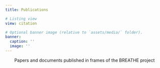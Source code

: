 ```yaml
---
title: Publications

# Listing view
view: citation

# Optional banner image (relative to `assets/media/` folder).
banner:
  caption: ''
  image: ''
---
```


<div style="text-align: center">
Papers and documents published in frames of the BREATHE project

</div>
<br>

<!--{{% callout note %}}
Quickly discover [journal information.](../paperinfo/)
{{% /callout %}}-->
